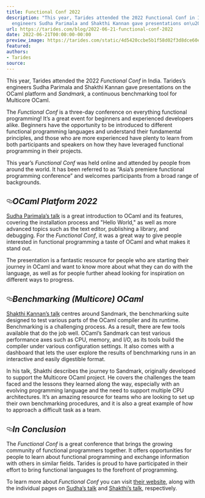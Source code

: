 ```yaml
---
title: Functional Conf 2022
description: "This year, Tarides attended the 2022 Functional Conf in India. Tarides\u2019s
  engineers Sudha Parimala and Shakthi Kannan gave presentations on\u2026"
url: https://tarides.com/blog/2022-06-21-functional-conf-2022
date: 2022-06-21T00:00:00-00:00
preview_image: https://tarides.com/static/4d5420ccbe5b1f58d02f3d8dce60eb35/0132d/group_mtg.jpg
featured:
authors:
- Tarides
source:
---
```


<p>This year, Tarides attended the 2022 <em>Functional Conf</em> in India. Tarides&rsquo;s engineers Sudha Parimala and Shakthi Kannan gave presentations on the OCaml platform and <em>Sandmark</em>, a continuous benchmarking tool for Multicore OCaml.</p>
<p>The <em>Functional Conf</em> is a three-day conference on everything functional programming! It&rsquo;s a great event for beginners and experienced developers alike. Beginners have the opportunity to be introduced to different functional programming languages and understand their fundamental principles, and those who are more experienced have plenty to learn from both participants and speakers on how they have leveraged functional programming in their projects.</p>
<p>This year&rsquo;s <em>Functional Conf</em> was held online and attended by people from around the world. It has been referred to as &ldquo;Asia&rsquo;s premiere functional programming conference&rdquo; and welcomes participants from a broad range of backgrounds.</p>
<h2 style="position:relative;"><a href="https://tarides.com/feed.xml#ocaml-platform-2022" aria-label="ocaml platform 2022 permalink" class="anchor before"><svg aria-hidden="true" focusable="false" height="16" version="1.1" viewbox="0 0 16 16" width="16"><path fill-rule="evenodd" d="M4 9h1v1H4c-1.5 0-3-1.69-3-3.5S2.55 3 4 3h4c1.45 0 3 1.69 3 3.5 0 1.41-.91 2.72-2 3.25V8.59c.58-.45 1-1.27 1-2.09C10 5.22 8.98 4 8 4H4c-.98 0-2 1.22-2 2.5S3 9 4 9zm9-3h-1v1h1c1 0 2 1.22 2 2.5S13.98 12 13 12H9c-.98 0-2-1.22-2-2.5 0-.83.42-1.64 1-2.09V6.25c-1.09.53-2 1.84-2 3.25C6 11.31 7.55 13 9 13h4c1.45 0 3-1.69 3-3.5S14.5 6 13 6z"></path></svg></a><em>OCaml Platform 2022</em></h2>
<p><a href="https://www.youtube.com/watch?v=tv4_Le4E-gQ">Sudha Parimala&rsquo;s talk</a> is a great introduction to OCaml and its features, covering the installation process and &quot;Hello World,&quot; as well as more advanced topics such as the text editor, publishing a library, and debugging. For the <em>Functional Conf</em>, it was a great way to give people interested in functional programming a taste of OCaml and what makes it stand out.</p>
<p>The presentation is a fantastic resource for people who are starting their journey in OCaml and want to know more about what they can do with the language, as well as for people further ahead looking for inspiration on different ways to progress.</p>
<h2 style="position:relative;"><a href="https://tarides.com/feed.xml#benchmarking-multicore-ocaml" aria-label="benchmarking multicore ocaml permalink" class="anchor before"><svg aria-hidden="true" focusable="false" height="16" version="1.1" viewbox="0 0 16 16" width="16"><path fill-rule="evenodd" d="M4 9h1v1H4c-1.5 0-3-1.69-3-3.5S2.55 3 4 3h4c1.45 0 3 1.69 3 3.5 0 1.41-.91 2.72-2 3.25V8.59c.58-.45 1-1.27 1-2.09C10 5.22 8.98 4 8 4H4c-.98 0-2 1.22-2 2.5S3 9 4 9zm9-3h-1v1h1c1 0 2 1.22 2 2.5S13.98 12 13 12H9c-.98 0-2-1.22-2-2.5 0-.83.42-1.64 1-2.09V6.25c-1.09.53-2 1.84-2 3.25C6 11.31 7.55 13 9 13h4c1.45 0 3-1.69 3-3.5S14.5 6 13 6z"></path></svg></a><em>Benchmarking (Multicore) OCaml</em></h2>
<p><a href="https://www.youtube.com/watch?v=_-4XNtKs3wM">Shakthi Kannan&rsquo;s talk</a> centres around Sandmark, the benchmarking suite designed to test various parts of the OCaml compiler and its runtime. Benchmarking is a challenging process. As a result, there are few tools available that do the job well. OCaml&rsquo;s Sandmark can test various performance axes such as CPU, memory, and I/O, as its tools build the compiler under various configuration settings. It also comes with a dashboard that lets the user explore the results of benchmarking runs in an interactive and easily digestible format.</p>
<p>In his talk, Shakthi describes the journey to Sandmark, originally developed to support the Multicore OCaml project. He covers the challenges the team faced and the lessons they learned along the way, especially with an evolving programming language and the need to support multiple CPU architectures. It&rsquo;s an amazing resource for teams who are looking to set up their own benchmarking procedures, and it is also a great example of how to approach a difficult task as a team.</p>
<h2 style="position:relative;"><a href="https://tarides.com/feed.xml#in-conclusion" aria-label="in conclusion permalink" class="anchor before"><svg aria-hidden="true" focusable="false" height="16" version="1.1" viewbox="0 0 16 16" width="16"><path fill-rule="evenodd" d="M4 9h1v1H4c-1.5 0-3-1.69-3-3.5S2.55 3 4 3h4c1.45 0 3 1.69 3 3.5 0 1.41-.91 2.72-2 3.25V8.59c.58-.45 1-1.27 1-2.09C10 5.22 8.98 4 8 4H4c-.98 0-2 1.22-2 2.5S3 9 4 9zm9-3h-1v1h1c1 0 2 1.22 2 2.5S13.98 12 13 12H9c-.98 0-2-1.22-2-2.5 0-.83.42-1.64 1-2.09V6.25c-1.09.53-2 1.84-2 3.25C6 11.31 7.55 13 9 13h4c1.45 0 3-1.69 3-3.5S14.5 6 13 6z"></path></svg></a><em>In Conclusion</em></h2>
<p>The <em>Functional Conf</em> is a great conference that brings the growing community of functional programmers together. It offers opportunities for people to learn about functional programming and exchange information with others in similar fields. Tarides is proud to have participated in their effort to bring functional languages to the forefront of programming.</p>
<p>To learn more about <em>Functional Conf</em> you can visit <a href="https://confengine.com/conferences/functional-conf-2022 - [403 Forbidden]">their website</a>, along with the individual pages on <a href="https://confengine.com/conferences/functional-conf-2022/proposal/16096/ocaml-platform-in-2022 - [403 Forbidden]">Sudha&rsquo;s talk</a> and <a href="https://confengine.com/conferences/functional-conf-2022/proposal/16102/fast-and-curious-benchmarking-multicore-ocaml - [403 Forbidden]">Shakthi&rsquo;s talk</a>, respectively.</p>
